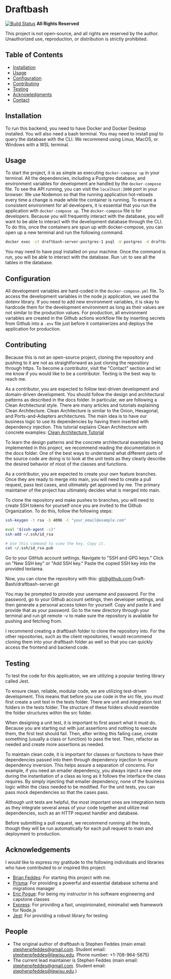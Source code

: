 # Draftbash

[![Build Status](https://img.shields.io/github/workflow/status/Draft-Bash/draftbash-server/CI)](https://github.com/Draft-Bash/draftbash-server/actions)
**All Rights Reserved**

This project is not open-source, and all rights are reserved by the author. Unauthorized use, reproduction, or distribution is strictly prohibited.

## Table of Contents

-   [Installation](#installation)
-   [Usage](#usage)
-   [Configuration](#configuration)
-   [Contributing](#contributing)
-   [Testing](#testing)
-   [Acknowledgments](#acknowledgments)
-   [Contact](#contact)

## Installation

To run this backend, you need to have Docker and Docker Desktop installed. You will also need a bash terminal. You may need to install psql to query the database with the CLI. We recommend using Linux, MacOS, or Windows with a WSL terminal.

## Usage

To start the project, it is as simple as executing `docker-compose up` in your terminal.
All the dependencies, including a Postgres database, and environment variables for development are handled by the `docker-compose` file.
To see the API running, you can visit the `localhost:3000` port in your browser. We use Nodemon so that the running application
hot-reloads every time a change is made while the container is running. To ensure a consistent environment for all
developers, it is essential that you run the application with `docker-compose up`. The `docker-compose` file is for developers.
Because you will frequently interact with the database, you will want to be able to interact with the development database through the CLI.
To do this, once the containers are spun up with docker-compose, you can open up a new terminal and run the following command.

```bash
docker exec -it draftbash-server-postgres-1 psql -U postgres -d draftbash
```

You may need to have psql installed on your machine. Once the command is run, you will be able to interact with the database. Run `\dt`
to see all the tables in the database.

## Configuration

All development variables are hard-coded in the `docker-compose.yml` file. To access the development variables in the node.js application,
we used the dotenv library. If you need to add new environment variables, it is okay to hardcode them for the development environment as long
as their values are not similar to the production values. For production, all environment variables are created in the Github actions workflow
file by inserting secrets from Github into a `.env` file just before it containerizes and deploys the application for production.

## Contributing

Because this is not an open-source project, cloning the repository and pushing to it are not as straightforward as just cloning the repository through https.
To become a contributor, visit the "Contact" section and let me know if you would like to be a contributor. Texting is the best way to reach me.

As a contributor, you are expected to follow test-driven development and domain-driven development. You should follow the design and architectural patterns
as described in the docs folder. In particular, we are following a Clean Architectural style. There are many articles and tutorials explaining Clean Architecture.
Clean Architecture is similar to the Onion, Hexagonal, and Ports-and-Adapters architectures. The main idea is to have our business logic to use its dependencies by
having them inserted with dependency injection. This tutorial explains Clean Architecture with concrete examples: [Clean Architecture Tutorial](https://www.youtube.com/watch?v=VmY22KuRDbk&t=1044s)

To learn the design patterns and the concrete architectural examples being implemented in this project, we recommend reading the documentation in the docs folder. One of the best ways to understand what different parts of the source code are doing is to look at the unit tests as they clearly describe the desired behavior of most of the classes and functions.

As a contributor, you are expected to create your own feature branches. Once they are ready to merge into main, you will need to create a pull request, pass test cases, and ultimately get approved by me. The primary maintainer of the project has ultimately decides what is merged into main.

To clone the repository and make pushes to branches, you will need to create SSH tokens for yourself once you are
invited to the Github Organization. To do this, follow the following steps:

```bash
ssh-keygen -t rsa -b 4096 -C "your_email@example.com"

eval "$(ssh-agent -s)"
ssh-add ~/.ssh/id_rsa

# Use this command to view the key. Copy it.
cat ~/.ssh/id_rsa.pub
```

Go to your GitHub account settings.
Navigate to "SSH and GPG keys."
Click on "New SSH key" or "Add SSH key."
Paste the copied SSH key into the provided textarea.

Now, you can clone the repository with this: git@github.com:Draft-Bash/draftbash-server.git

You may be prompted to provide your username and password. For the password, go to your Github account settings, then developer settings, and then generate
a personal access token for yourself. Copy and paste it and provide that as your password. Go to the new directory through your terminal and run git remote -v
to make sure the repository is available for pushing and fetching from.

I recommend creating a draftbash folder to clone the repository into. For the other repositories, such as the client repositories, I would recommend cloning them into
your draftbash folder as well so that you can quickly access the frontend and backend code.

## Testing

To test the code for this application, we are utilizing a popular testing library called Jest.

To ensure clean, reliable, modular code, we are utilizing test-driven development. This means that before you use code in the src file, you must first create
a unit test in the tests folder. There are unit and integration test folders in the tests folder. The structure of these folders should resemble the folder structures
within the src folder.

When designing a unit test, it is important to first assert what it must do. Because you are starting out with just assertions and nothing to execute them,
the first test should fail. Then, after writing this failing case, create something (usually a class or function) to pass the test. Then, refactor as needed and create more assertions
as needed.

To maintain clean code, it is important for classes or functions to have their dependencies passed into them through dependency injection to ensure dependency inversion. This
helps assure a separation of concerns. For example, if you need an emailer dependency, you always inject a new one during the instantiation of a class as long as it follows the interface the class requires. By simply injecting that emailer dependency, none of the business logic within the class needed to be modified.
For the unit tests, you can pass mock dependencies so that the cases pass.

Although unit tests are helpful, the most important ones are integration tests as they integrate several areas of your code together and utilize real dependencies,
such as an HTTP request handler and database.

Before submitting a pull request, we recommend running all the tests, though they will be run automatically for each pull request to main and deployment to production.

## Acknowledgements

I would like to express my gratitude to the following individuals and libraries who have contributed to or inspired this project:

-   [Brian Feddes](https://github.com/bfeddes): For starting this project with me.
-   [Prisma](https://github.com/prisma): For providing a powerful and essential database schema and migrations manager
-   [Eric Pogue](https://github.com/EricJPogue): For being my instructor in his software engineering and capstone classes
-   [Express](https://github.com/expressjs/express): For providing a fast, unopinionated, minimalist web framework for Node.js
-   [Jest](https://github.com/jestjs/jest): For providing a robust library for testing

## People

-   The original author of draftbash is Stephen Feddes (main email: stephenpfeddes@gmail.com. Student email: stephenpfeddes@lewisu.edu. Phone number: +1-708-964-5875)
-   The current lead maintainer is Stephen Feddes (main email: stephenpfeddes@gmail.com. Student email: stephenpfeddes@lewisu.edu.)
